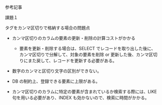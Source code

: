 参考記事

課題１

タグをカンマ区切りで格納する場合の問題点

- カンマ区切りのカラムの要素の更新・削除の計算コストがかかる

  - 要素を更新・削除する場合は、SELECT でレコードを取り出した後に、カンマ区切りで分解して、対象の要素を削除 or 更新した後、カンマ区切りにまた戻して、レコードを更新する必要がある。

- 数字のカンマと区切り文字の区別ができない。

- DB の制約上、登録できる要素に上限がある。

- カンマ区切りのカラムに特定の要素が含まれているか検索する際には、LIKE 句を用いる必要があり、INDEX も効かないので、検索に時間がかかる。
